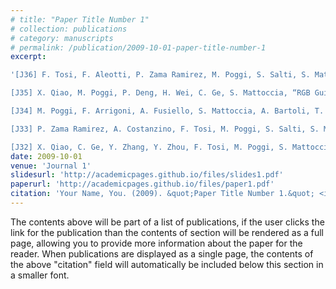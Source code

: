 ```yaml
---
# title: "Paper Title Number 1"
# collection: publications
# category: manuscripts
# permalink: /publication/2009-10-01-paper-title-number-1
excerpt: 

'[J36] F. Tosi, F. Aleotti, P. Zama Ramirez, M. Poggi, S. Salti, S. Mattoccia, L. Di Stefano, “Neural Disparity Refinement”, IEEE Transactions on Pattern Analysis and Machine Intelligence (TPAMI), 2024 [PDF | Arxiv]

[J35] X. Qiao, M. Poggi, P. Deng, H. Wei, C. Ge, S. Mattoccia, “RGB Guided ToF Imaging System: A Survey of Deep Learning-based Methods”, International Journal of Computer Vision (IJCV), 2024 [PDF | Arxiv]

[J34] M. Poggi, F. Arrigoni, A. Fusiello, S. Mattoccia, A. Bartoli, T. Sattler, T. Pajdla, “Guest Editorial: Special Issue on Traditional Computer Vision in the Age of Deep Learning”, International Journal of Computer Vision (IJCV), 2024 [PDF]

[J33] P. Zama Ramirez, A. Costanzino, F. Tosi, M. Poggi, S. Salti, S. Mattoccia, L. Di Stefano, “Booster: a Benchmark for Depth from Images of Specular and Transparent Surfaces”, IEEE Transactions on Pattern Analysis and Machine Intelligence (TPAMI), Volume: 46, Issue 1, pages: 85 - 102, January 2024 [PDF | Arxiv]

[J32] X. Qiao, C. Ge, Y. Zhang, Y. Zhou, F. Tosi, M. Poggi, S. Mattoccia, “Depth Super-Resolution from Explicit and Implicit High-Frequency Features”, Computer Vision and Image Understanding (CVIU), Volume 237, December 2023, 103841 [PDF | Arxiv]'
date: 2009-10-01
venue: 'Journal 1'
slidesurl: 'http://academicpages.github.io/files/slides1.pdf'
paperurl: 'http://academicpages.github.io/files/paper1.pdf'
citation: 'Your Name, You. (2009). &quot;Paper Title Number 1.&quot; <i>Journal 1</i>. 1(1).'
---
```


The contents above will be part of a list of publications, if the user clicks the link for the publication than the contents of section will be rendered as a full page, allowing you to provide more information about the paper for the reader. When publications are displayed as a single page, the contents of the above "citation" field will automatically be included below this section in a smaller font.
